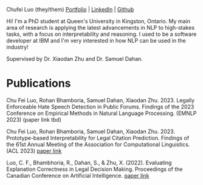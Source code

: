 Chufei Luo (they/them)
[Portfolio](https://luochufei.carrd.co/) | [LinkedIn](https://www.linkedin.com/in/chu-fei-luo-40a18a171/) | [Github](https://github.com/chufeiluo)

Hi! I'm a PhD student at Queen's University in Kingston, Ontario. My main area of research is applying the latest advancements in NLP to high-stakes tasks, with a focus on interpretability and reasoning. I used to be a software developer at IBM and I'm very interested in how NLP can be used in the industry!

Supervised by Dr. Xiaodan Zhu and Dr. Samuel Dahan.

# Publications

  Chu Fei Luo, Rohan Bhamboria, Samuel Dahan, Xiaodan Zhu. 2023. Legally Enforceable Hate Speech Detection in Public Forums. Findings of the 2023 Conference on Empirical Methods in Natural Language Processing. (EMNLP 2023) (paper link tbd)
  
  Chu Fei Luo, Rohan Bhamboria, Samuel Dahan, Xiaodan Zhu. 2023. Prototype-based Interpretability for Legal Citation Prediction. Findings of the 61st Annual Meeting of the Association for Computational Linguistics. (ACL 2023) [paper link](https://aclanthology.org/2023.findings-acl.301/)
  
  Luo, C. F., Bhambhoria, R., Dahan, S., & Zhu, X. (2022). Evaluating Explanation Correctness in Legal Decision Making. Proceedings of the Canadian Conference on Artificial Intelligence. [paper link](https://doi.org/10.21428/594757db.8718dc8b)
